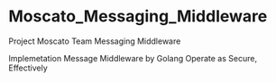 # Moscato_Messaging_Middleware

Project Moscato
Team Messaging Middleware

Implemetation Message Middleware by Golang
Operate as Secure, Effectively  